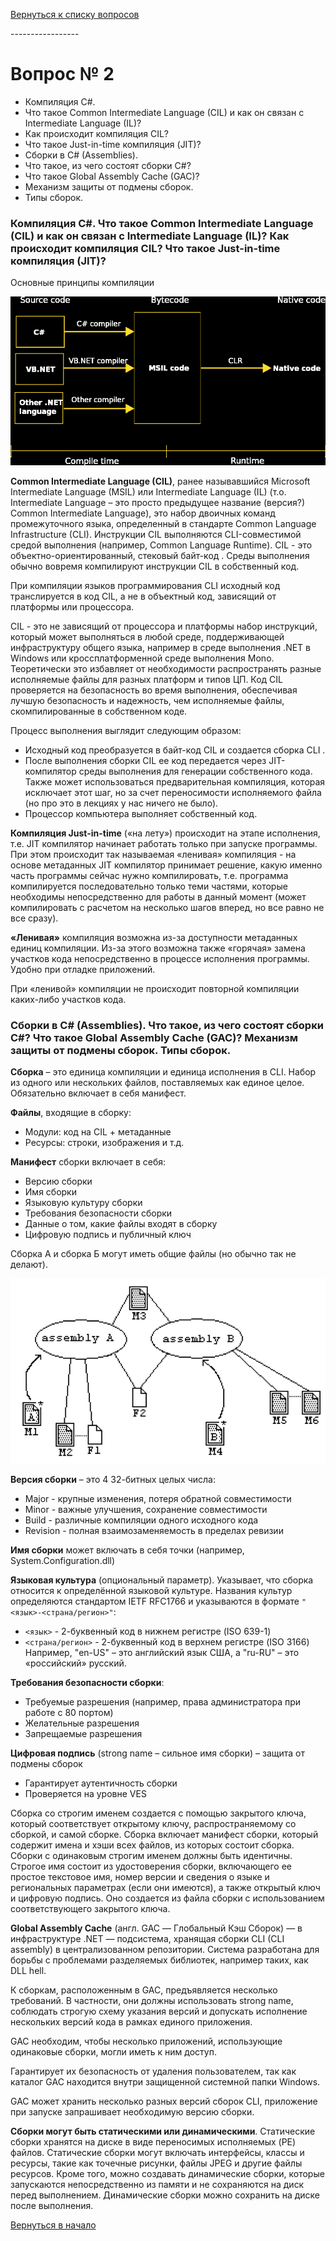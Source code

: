 [Вернуться к списку вопросов](../questions.md)

<div id="begin"></div>
-----------------

# Вопрос № 2

* Компиляция C#.
* Что такое Common Intermediate Language (CIL) и как он связан с Intermediate Language (IL)?
* Как происходит компиляция CIL?
* Что такое Just-in-time компиляция (JIT)?
* Сборки в C# (Assemblies).
* Что такое, из чего состоят сборки C#?
* Что такое Global Assembly Cache (GAC)?
* Механизм защиты от подмены сборок.
* Типы сборок.

### Компиляция C#. Что такое Common Intermediate Language (CIL) и как он связан с Intermediate Language (IL)? Как происходит компиляция CIL? Что такое Just-in-time компиляция (JIT)?

Основные принципы компиляции

![](001-01.png)

**Common Intermediate Language (CIL)**, ранее называвшийся Microsoft Intermediate Language (MSIL) или Intermediate
Language (IL) (т.о. Intermediate Language – это просто предыдущее название (версия?) Common Intermediate Language), это
набор двоичных команд промежуточного языка, определенный в стандарте Common Language Infrastructure (CLI). Инструкции
CIL выполняются CLI-совместимой средой выполнения (например, Common Language Runtime). CIL - это
объектно-ориентированный, стековый байт-код . Среды выполнения обычно вовремя компилируют инструкции CIL в собственный
код.

При компиляции языков программирования CLI исходный код транслируется в код CIL, а не в объектный код, зависящий от
платформы или процессора.

CIL - это не зависящий от процессора и платформы набор инструкций, который может выполняться в любой среде,
поддерживающей инфраструктуру общего языка, например в среде выполнения .NET в Windows или кроссплатформенной среде
выполнения Mono. Теоретически это избавляет от необходимости распространять разные исполняемые файлы для разных платформ
и типов ЦП. Код CIL проверяется на безопасность во время выполнения, обеспечивая лучшую безопасность и надежность, чем
исполняемые файлы, скомпилированные в собственном коде.

Процесс выполнения выглядит следующим образом:

* Исходный код преобразуется в байт-код CIL и создается сборка CLI .
* После выполнения сборки CIL ее код передается через JIT-компилятор среды выполнения для генерации собственного кода.
  Также может использоваться предварительная компиляция, которая исключает этот шаг, но за счет переносимости
  исполняемого файла (но про это в лекциях у нас ничего не было).
* Процессор компьютера выполняет собственный код.

**Компиляция Just-in-time** («на лету») происходит на этапе исполнения, т.е. JIT компилятор начинает работать только при
запуске программы. При этом происходит так называемая «ленивая» компиляция - на основе метаданных JIT компилятор
принимает решение, какую именно часть программы сейчас нужно компилировать, т.е. программа компилируется последовательно
только теми частями, которые необходимы непосредственно для работы в данный момент (может компилировать с расчетом на
несколько шагов вперед, но все равно не все сразу).

**«Ленивая»** компиляция возможна из-за доступности метаданных единиц компиляции. Из-за этого возможна также «горячая»
замена участков кода непосредственно в процессе исполнения программы. Удобно при отладке приложений.

При «ленивой» компиляции не происходит повторной компиляции каких-либо участков кода.

### Сборки в C# (Assemblies). Что такое, из чего состоят сборки C#? Что такое Global Assembly Cache (GAC)? Механизм защиты от подмены сборок. Типы сборок.

**Сборка** – это единица компиляции и единица исполнения в CLI. Набор из одного или нескольких файлов, поставляемых как
единое целое. Обязательно включает в себя манифест.

**Файлы**, входящие в сборку:

* Модули: код на CIL + метаданные
* Ресурсы: строки, изображения и т.д.

**Манифест** сборки включает в себя:

* Версию сборки
* Имя сборки
* Языковую культуру сборки
* Требования безопасности сборки
* Данные о том, какие файлы входят в сборку
* Цифровую подпись и публичный ключ

Сборка А и сборка Б могут иметь общие файлы (но обычно так не делают).

![](002-01.png)

**Версия сборки** – это 4 32-битных целых числа:

* Major - крупные изменения, потеря обратной совместимости
* Minor - важные улучшения, сохранение совместимости
* Build - различные компиляции одного исходного кода
* Revision - полная взаимозаменяемость в пределах ревизии

**Имя сборки** может включать в себя точки (например, System.Configuration.dll)

**Языковая культура** (опциональный параметр). Указывает, что сборка относится к определённой языковой культуре.
Названия культур определяются стандартом IETF RFC1766 и указываются в формате `"<язык>-<страна/регион>"`:

* `<язык>` - 2-буквенный код в нижнем регистре (ISO 639-1)
* `<страна/регион>` - 2-буквенный код в верхнем регистре (ISO 3166)
  Например, "en-US" – это английский язык США, а "ru-RU" – это «российский» русский.

**Требования безопасности сборки**:

* Требуемые разрешения (например, права администратора при работе с 80 портом)
* Желательные разрешения
* Запрещаемые разрешения

**Цифровая подпись** (strong name – сильное имя сборки) – защита от подмены сборок

* Гарантирует аутентичность сборки
* Проверяется на уровне VES

Сборка со строгим именем создается с помощью закрытого ключа, который соответствует открытому ключу, распространяемому
со сборкой, и самой сборке. Сборка включает манифест сборки, который содержит имена и хэши всех файлов, из которых
состоит сборка. Сборки с одинаковым строгим именем должны быть идентичны. Строгое имя состоит из удостоверения сборки,
включающего ее простое текстовое имя, номер версии и сведения о языке и региональных параметрах (если они имеются), а
также открытый ключ и цифровую подпись. Оно создается из файла сборки с использованием соответствующего закрытого ключа.

**Global Assembly Cache** (англ. GAC — Глобальный Кэш Сборок) — в инфраструктуре .NET — подсистема, хранящая сборки
CLI (CLI assembly) в централизованном репозитории. Система разработана для борьбы с проблемами разделяемых библиотек,
например таких, как DLL hell.

К сборкам, расположенным в GAC, предъявляется несколько требований. В частности, они должны использовать strong name,
соблюдать строгую схему указания версий и допускать исполнение нескольких версий кода в рамках единого приложения.

GAC необходим, чтобы несколько приложений, использующие одинаковые сборки, могли иметь к ним доступ.

Гарантирует их безопасность от удаления пользователем, так как каталог GAC находится внутри защищенной системной папки
Windows.

GAC может хранить несколько разных версий сборок CLI, приложение при запуске запрашивает необходимую версию сборки.

**Сборки могут быть статическими или динамическими**. Статические сборки хранятся на диске в виде переносимых
исполняемых (PE) файлов. Статические сборки могут включать интерфейсы, классы и ресурсы, такие как точечные рисунки,
файлы JPEG и другие файлы ресурсов. Кроме того, можно создавать динамические сборки, которые запускаются непосредственно
из памяти и не сохраняются на диск перед выполнением. Динамические сборки можно сохранить на диске после выполнения.

[Вернуться в начало](#begin)